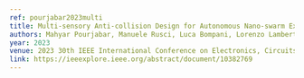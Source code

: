 ```yaml
---
ref: pourjabar2023multi
title: Multi-sensory Anti-collision Design for Autonomous Nano-swarm Exploration
authors: Mahyar Pourjabar, Manuele Rusci, Luca Bompani, Lorenzo Lamberti, Vlad Niculescu, Daniele Palossi, Luca Benini
year: 2023
venue: 2023 30th IEEE International Conference on Electronics, Circuits and Systems (ICECS)
link: https://ieeexplore.ieee.org/abstract/document/10382769
---
```

